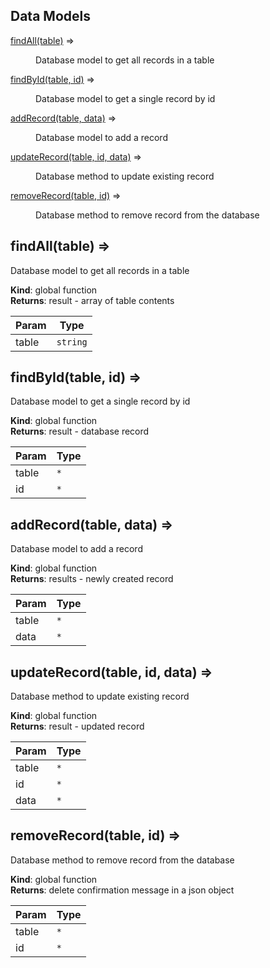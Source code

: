 ## Data Models

<dl>
<dt><a href="#findAll">findAll(table)</a> ⇒</dt>
<dd><p>Database model to get all records in a table</p>
</dd>
<dt><a href="#findById">findById(table, id)</a> ⇒</dt>
<dd><p>Database model to get a single record by id</p>
</dd>
<dt><a href="#addRecord">addRecord(table, data)</a> ⇒</dt>
<dd><p>Database model to add a record</p>
</dd>
<dt><a href="#updateRecord">updateRecord(table, id, data)</a> ⇒</dt>
<dd><p>Database method to update existing record</p>
</dd>
<dt><a href="#removeRecord">removeRecord(table, id)</a> ⇒</dt>
<dd><p>Database method to remove record from the database</p>
</dd>
</dl>

<a name="findAll"></a>

## findAll(table) ⇒

Database model to get all records in a table

**Kind**: global function  
**Returns**: result - array of table contents

| Param | Type                |
| ----- | ------------------- |
| table | <code>string</code> |

<a name="findById"></a>

## findById(table, id) ⇒

Database model to get a single record by id

**Kind**: global function  
**Returns**: result - database record

| Param | Type            |
| ----- | --------------- |
| table | <code>\*</code> |
| id    | <code>\*</code> |

<a name="addRecord"></a>

## addRecord(table, data) ⇒

Database model to add a record

**Kind**: global function  
**Returns**: results - newly created record

| Param | Type            |
| ----- | --------------- |
| table | <code>\*</code> |
| data  | <code>\*</code> |

<a name="updateRecord"></a>

## updateRecord(table, id, data) ⇒

Database method to update existing record

**Kind**: global function  
**Returns**: result - updated record

| Param | Type            |
| ----- | --------------- |
| table | <code>\*</code> |
| id    | <code>\*</code> |
| data  | <code>\*</code> |

<a name="removeRecord"></a>

## removeRecord(table, id) ⇒

Database method to remove record from the database

**Kind**: global function  
**Returns**: delete confirmation message in a json object

| Param | Type            |
| ----- | --------------- |
| table | <code>\*</code> |
| id    | <code>\*</code> |

